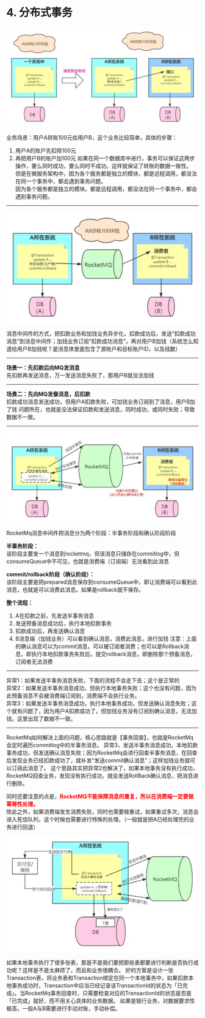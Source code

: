 # 4. 分布式事务

<a data-fancybox title="RocketMQ" href="./image/rocketmq35.jpg">![RocketMQ](./image/rocketmq35.jpg)</a>

业务场景：用户A转账100元给用户B，这个业务比较简单，具体的步骤：
1. 用户A的账户先扣除100元 
2. 再把用户B的账户加100元
如果在同一个数据库中进行，事务可以保证这两步操作，要么同时成功，要么同时不成功。这样就保证了转账的数据一致性。  
但是在微服务架构中，因为各个服务都是独立的模块，都是远程调用，都没法在同一个事务中，都会遇到事务问题。  
因为各个服务都是独立的模块，都是远程调用，都没法在同一个事务中，都会遇到事务问题。  

------------

<a data-fancybox title="RocketMQ" href="./image/rocketmq36.jpg">![RocketMQ](./image/rocketmq36.jpg)</a>

消息中间件的方式，把扣款业务和加钱业务异步化，扣款成功后，发送“扣款成功消息”到消息中间件；加钱业务订阅“扣款成功消息”，再对用户B加钱（系统怎么知道给用户B加钱呢？是消息体里面包含了源账户和目标账户ID，以及钱数）

----------

**场景一：先扣款后向MQ发消息**  
先扣款再发送消息，万一发送消息失败了，那用户B就没法加钱

---------------

**场景二：先向MQ发像消息，后扣款**  
扣款成功消息发送成功，但用户A扣款失败，可加钱业务订阅到了消息，用户B加了钱
问题所在，也就是没法保证扣款和发送消息，同时成功，或同时失败；导致数据不一致。

----------------

<a data-fancybox title="RocketMQ" href="./image/rocketmq37.jpg">![RocketMQ](./image/rocketmq37.jpg)</a>


RocketMq消息中间件把消息分为两个阶段：半事务阶段和确认阶段阶段

**半事务阶段：**  
该阶段主要发一个消息到rocketmq，但该消息只储存在commitlog中，但consumeQueue中不可见，也就是消费端（订阅端）无法看到此消息

**commit/rollback阶段（确认阶段）：**  
该阶段主要是把prepared消息保存到consumeQueue中，即让消费端可以看到此消息，也就是可以消费此消息。如果是rollback就不保存。

**整个流程：**  
1. A在扣款之前，先发送半事务消息
2. 发送预备消息成功后，执行本地扣款事务
3. 扣款成功后，再发送确认消息
4. B消息端（加钱业务）可以看到确认消息，消费此消息，进行加钱
注意：上面的确认消息可以为commit消息，可以被订阅者消费；也可以是Rollback消息，即执行本地扣款事务失败后，提交rollback消息，即删除那个预备消息，订阅者无法消费

-----------------

异常1：如果发送半事务消息失败，下面的流程不会走下去；这个是正常的  
异常2：如果发送半事务消息成功，但执行本地事务失败；这个也没有问题，因为此预备消息不会被消费端订阅到，消费端不会执行业务。  
异常3：如果发送半事务消息成功，执行本地事务成功，但发送确认消息失败；这个就有问题了，因为用户A扣款成功了，但加钱业务没有订阅到确认消息，无法加钱。这里出现了数据不一致。  

--------------

RocketMq如何解决上面的问题，核心思路就是【事务回查】，也就是RocketMq会定时遍历commitlog中的半事务消息。
异常3，发送半事务消息成功，本地扣款事务成功，但发送确认消息失败；因为RocketMq会进行回查半事务消息，在回查后发现业务已经扣款成功了，就补发“发送commit确认消息”；这样加钱业务就可以订阅此消息了。
这个思路其实把异常2也解决了，如果本地事务没有执行成功，RocketMQ回查业务，发现没有执行成功，就会发送RollBack确认消息，把消息进行删除。


同时还要注意的点是，<font color='red'>**RocketMQ不能保障消息的重复，所以在消费端一定要做幂等性处理。**</font>  
除此之外，如果消费端发生消费失败，同时也需要做重试，如果重试多次，消息会进入死信队列，这个时候也需要进行特殊的处理。（一般就是把A已经处理完的业务进行回退）

<a data-fancybox title="RocketMQ" href="./image/rocketmq38.jpg">![RocketMQ](./image/rocketmq38.jpg)</a>


如果本地事务执行了很多张表，那是不是我们要把那些表都要进行判断是否执行成功呢？这样是不是太麻烦了，而且和业务很耦合。
好的方案是设计一张Transaction表，将业务表和Transaction绑定在同一个本地事务中，如果扣款本地事务成功时，Transaction中应当已经记录该TransactionId的状态为「已完成」。当RocketMq事务回查时，只需要检查对应的TransactionId的状态是否是「已完成」就好，而不用关心具体的业务数据。
如果是银行业务，对数据要求性极高，一般A与B需要进行手动对账，手动补偿。